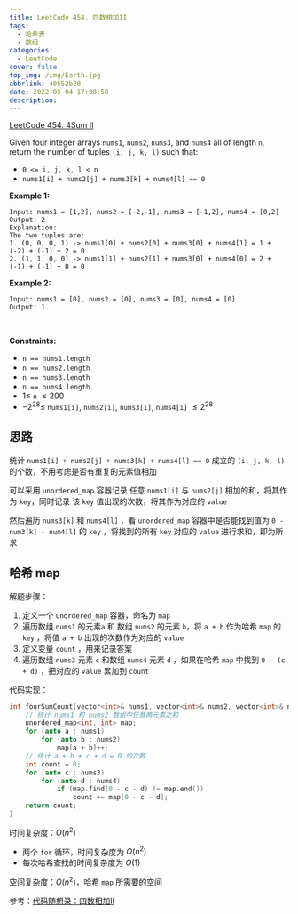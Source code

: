 ```yaml
---
title: LeetCode 454. 四数相加II
tags:
  - 哈希表
  - 数组
categories:
  - LeetCode
cover: false
top_img: /img/Earth.jpg
abbrlink: 40552b28
date: 2022-05-04 17:08:58
description:
---
```


[LeetCode 454. 4Sum II](https://leetcode-cn.com/problems/4sum-ii/)

Given four integer arrays `nums1`, `nums2`, `nums3`, and `nums4` all of length `n`, return the number of tuples `(i, j, k, l)` such that:

 - `0 <= i, j, k, l < n`
 - `nums1[i] + nums2[j] + nums3[k] + nums4[l] == 0`
 

**Example 1:**

    Input: nums1 = [1,2], nums2 = [-2,-1], nums3 = [-1,2], nums4 = [0,2]
    Output: 2
    Explanation:
    The two tuples are:
    1. (0, 0, 0, 1) -> nums1[0] + nums2[0] + nums3[0] + nums4[1] = 1 + (-2) + (-1) + 2 = 0
    2. (1, 1, 0, 0) -> nums1[1] + nums2[1] + nums3[0] + nums4[0] = 2 + (-1) + (-1) + 0 = 0


**Example 2:**

    Input: nums1 = [0], nums2 = [0], nums3 = [0], nums4 = [0]
    Output: 1
 

**Constraints:**

 - `n == nums1.length`
 - `n == nums2.length`
 - `n == nums3.length`
 - `n == nums4.length`
 - $1 \le$ `n` $\le 200$
 - $- 2^{28} \le$ `nums1[i]`, `nums2[i]`, `nums3[i]`, `nums4[i]` $\le 2^{28}$

## 思路

统计 `nums1[i] + nums2[j] + nums3[k] + nums4[l] == 0` 成立的 `(i, j, k, l)` 的个数，不用考虑是否有重复的元素值相加

可以采用 `unordered_map` 容器记录 任意 `nums1[i]` 与 `nums2[j]` 相加的和，将其作为 `key`，同时记录 该 `key` 值出现的次数，将其作为对应的 `value`

然后遍历 `nums3[k]` 和 `nums4[l]` ，看 `unordered_map` 容器中是否能找到值为 `0 - num3[k] - num4[l]` 的 `key` ，将找到的所有 `key` 对应的 `value` 进行求和，即为所求

## 哈希 map

解题步骤：

1. 定义一个 `unordered_map` 容器，命名为 `map`
2. 遍历数组 `nums1` 的元素`a` 和 数组 `nums2` 的元素 `b`，将 `a + b` 作为哈希 `map` 的 `key` ，将值 `a + b` 出现的次数作为对应的 `value`
3. 定义变量 `count` ，用来记录答案
4. 遍历数组 `nums3` 元素 `c` 和数组 `nums4` 元素 `d` ，如果在哈希 `map` 中找到 `0 - (c + d)` ，把对应的 `value` 累加到 `count`

代码实现：

```cpp
int fourSumCount(vector<int>& nums1, vector<int>& nums2, vector<int>& nums3, vector<int>& nums4) {
    // 统计 nums1 和 nums2 数组中任意两元素之和
    unordered_map<int, int> map;
    for (auto a : nums1)
        for (auto b : nums2)
            map[a + b]++;
    // 统计 a + b + c + d = 0 的次数
    int count = 0;
    for (auto c : nums3)
        for (auto d : nums4)
            if (map.find(0 - c - d) != map.end())
                count += map[0 - c - d];
    return count;
}
```

时间复杂度：$O(n^2)$
 - 两个 `for` 循环，时间复杂度为 $O(n^2)$
 - 每次哈希查找的时间复杂度为 $O(1)$

空间复杂度：$O(n^2)$，哈希 `map` 所需要的空间

参考：[代码随想录：四数相加II](https://www.programmercarl.com/0454.%E5%9B%9B%E6%95%B0%E7%9B%B8%E5%8A%A0II.html#%E5%85%B6%E4%BB%96%E8%AF%AD%E8%A8%80%E7%89%88%E6%9C%AC)
